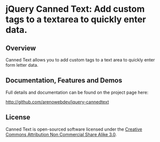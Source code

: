 jQuery Canned Text: Add custom tags to a textarea to quickly enter data.
========================================================================

Overview
--------
Canned Text allows you to add custom tags to a text area to quickly enter form letter data.

Documentation, Features and Demos
---------------------------------
Full details and documentation can be found on the project page here:

<http://github.com/arenowebdev/jquery-cannedtext>

License
-------
Canned Text is open-sourced software licensed under the [Creative Commons Attribution Non Commercial Share Alike 3.0](http://spdx.org/licenses/CC-BY-NC-SA-3.0).
